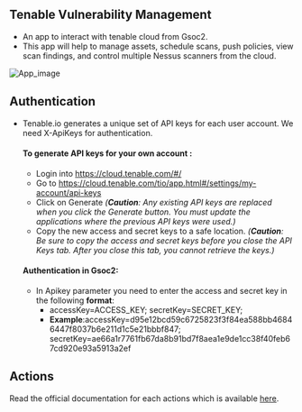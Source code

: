 ## Tenable Vulnerability Management
- An app to interact with tenable cloud from Gsoc2.
- This app will help to manage assets, schedule scans, push policies, view scan findings, and control multiple Nessus scanners from the cloud.

![App_image](https://github.com/shalin24999/security-openapis/blob/master/tenable/Tenable_Vulnerability_app.png?raw=true)

## Authentication
- Tenable.io generates a unique set of API keys for each user account. We need  X-ApiKeys for authentication.
    #### To generate API keys for your own account :
    - Login into https://cloud.tenable.com/#/ 
    - Go to https://cloud.tenable.com/tio/app.html#/settings/my-account/api-keys 
    - Click on Generate *(**Caution**: Any existing API keys are replaced when you click the Generate button. You must update the applications where the previous API keys were used.)*
    - Copy the new access and secret keys to a safe location. *(**Caution**: Be sure to copy the access and secret keys before you close the API Keys tab. After you close this tab, you cannot retrieve the keys.)*
    
    #### Authentication in Gsoc2:
    - In Apikey parameter you need to enter the access and secret key in the following **format**:
        - accessKey=ACCESS_KEY; secretKey=SECRET_KEY;
        - **Example**:accessKey=d95e12bcd59c6725823f3f84ea588bb46846447f8037b6e211d1c5e21bbbf847; secretKey=ae66a1r7761fb67da8b91bd7f8aea1e9de1cc38f40feb67cd920e93a5913a2ef

## Actions
Read the official documentation for each actions which is available [here](https://developer.tenable.com/reference#io-v1-access-groups).


